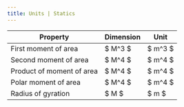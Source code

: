 ```yaml
---
title: Units | Statics
---
```


| Property                  | Dimension | Unit    |
| ------------------------- | --------- | ------- |
| First moment of area      | $ M^3 $   | $ m^3 $ |
| Second moment of area     | $ M^4 $   | $ m^4 $ |
| Product of moment of area | $ M^4 $   | $ m^4 $ |
| Polar moment of area      | $ M^4 $   | $ m^4 $ |
| Radius of gyration        | $ M $     | $ m $   |

